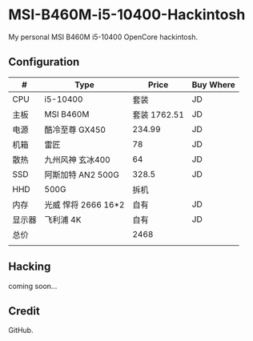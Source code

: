 # MSI-B460M-i5-10400-Hackintosh

My personal MSI B460M i5-10400 OpenCore hackintosh.

## Configuration

| #      | Type                | Price        | Buy Where |
| ------ | ------------------- | ------------ | --------- |
| CPU    | i5-10400            | 套装         | JD        |
| 主板   | MSI B460M           | 套装 1762.51 | JD        |
| 电源   | 酷冷至尊 GX450      | 234.99       | JD        |
| 机箱   | 雷匠                | 78           | JD        |
| 散热   | 九州风神 玄冰400    | 64           | JD        |
| SSD    | 阿斯加特 AN2 500G   | 328.5        | JD        |
| HHD    | 500G                | 拆机         |           |
| 内存   | 光威 悍将 2666 16*2 | 自有         | JD        |
| 显示器 | 飞利浦 4K           | 自有         | JD        |
| 总价   |                     | 2468         |           |
|        |                     |              |           |

## Hacking

coming soon...

## Credit

GitHub.
